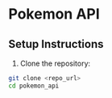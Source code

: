 # Pokemon API

## Setup Instructions

1. Clone the repository:

```bash
git clone <repo_url>
cd pokemon_api

